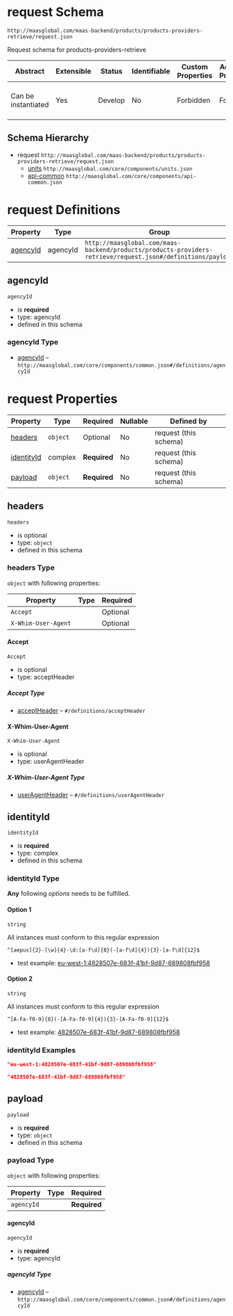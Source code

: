 # request Schema

```
http://maasglobal.com/maas-backend/products/products-providers-retrieve/request.json
```

Request schema for products-providers-retrieve

| Abstract            | Extensible | Status  | Identifiable | Custom Properties | Additional Properties | Defined In                                                                     |
| ------------------- | ---------- | ------- | ------------ | ----------------- | --------------------- | ------------------------------------------------------------------------------ |
| Can be instantiated | Yes        | Develop | No           | Forbidden         | Forbidden             | [maas-backend/products/products-providers-retrieve/request.json](request.json) |

## Schema Hierarchy

- request `http://maasglobal.com/maas-backend/products/products-providers-retrieve/request.json`
  - [units](../../../core/components/units.md) `http://maasglobal.com/core/components/units.json`
  - [api-common](../../../core/components/api-common.md) `http://maasglobal.com/core/components/api-common.json`

# request Definitions

| Property              | Type     | Group                                                                                                       |
| --------------------- | -------- | ----------------------------------------------------------------------------------------------------------- |
| [agencyId](#agencyid) | agencyId | `http://maasglobal.com/maas-backend/products/products-providers-retrieve/request.json#/definitions/payload` |

## agencyId

`agencyId`

- is **required**
- type: agencyId
- defined in this schema

### agencyId Type

- [agencyId](common.md) – `http://maasglobal.com/core/components/common.json#/definitions/agencyId`

# request Properties

| Property                  | Type     | Required     | Nullable | Defined by            |
| ------------------------- | -------- | ------------ | -------- | --------------------- |
| [headers](#headers)       | `object` | Optional     | No       | request (this schema) |
| [identityId](#identityid) | complex  | **Required** | No       | request (this schema) |
| [payload](#payload)       | `object` | **Required** | No       | request (this schema) |

## headers

`headers`

- is optional
- type: `object`
- defined in this schema

### headers Type

`object` with following properties:

| Property            | Type | Required |
| ------------------- | ---- | -------- |
| `Accept`            |      | Optional |
| `X-Whim-User-Agent` |      | Optional |

#### Accept

`Accept`

- is optional
- type: acceptHeader

##### Accept Type

- [acceptHeader](api-common.md) – `#/definitions/acceptHeader`

#### X-Whim-User-Agent

`X-Whim-User-Agent`

- is optional
- type: userAgentHeader

##### X-Whim-User-Agent Type

- [userAgentHeader](api-common.md) – `#/definitions/userAgentHeader`

## identityId

`identityId`

- is **required**
- type: complex
- defined in this schema

### identityId Type

**Any** following _options_ needs to be fulfilled.

#### Option 1

`string`

All instances must conform to this regular expression

```regex
^[aepus]{2}-[\w]{4}-\d:[a-f\d]{8}(-[a-f\d]{4}){3}-[a-f\d]{12}$
```

- test example:
  [eu-west-1:4828507e-683f-41bf-9d87-689808fbf958](<https://regexr.com/?expression=%5E%5Baepus%5D%7B2%7D-%5B%5Cw%5D%7B4%7D-%5Cd%3A%5Ba-f%5Cd%5D%7B8%7D(-%5Ba-f%5Cd%5D%7B4%7D)%7B3%7D-%5Ba-f%5Cd%5D%7B12%7D%24&text=eu-west-1%3A4828507e-683f-41bf-9d87-689808fbf958>)

#### Option 2

`string`

All instances must conform to this regular expression

```regex
^[A-Fa-f0-9]{8}(-[A-Fa-f0-9]{4}){3}-[A-Fa-f0-9]{12}$
```

- test example:
  [4828507e-683f-41bf-9d87-689808fbf958](<https://regexr.com/?expression=%5E%5BA-Fa-f0-9%5D%7B8%7D(-%5BA-Fa-f0-9%5D%7B4%7D)%7B3%7D-%5BA-Fa-f0-9%5D%7B12%7D%24&text=4828507e-683f-41bf-9d87-689808fbf958>)

### identityId Examples

```json
"eu-west-1:4828507e-683f-41bf-9d87-689808fbf958"
```

```json
"4828507e-683f-41bf-9d87-689808fbf958"
```

## payload

`payload`

- is **required**
- type: `object`
- defined in this schema

### payload Type

`object` with following properties:

| Property   | Type | Required     |
| ---------- | ---- | ------------ |
| `agencyId` |      | **Required** |

#### agencyId

`agencyId`

- is **required**
- type: agencyId

##### agencyId Type

- [agencyId](common.md) – `http://maasglobal.com/core/components/common.json#/definitions/agencyId`

